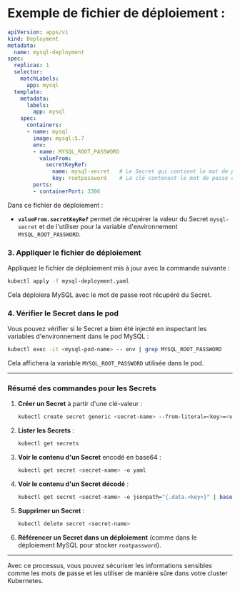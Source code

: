 # Exemple de fichier de déploiement :

```yaml
apiVersion: apps/v1
kind: Deployment
metadata:
  name: mysql-deployment
spec:
  replicas: 1
  selector:
    matchLabels:
      app: mysql
  template:
    metadata:
      labels:
        app: mysql
    spec:
      containers:
      - name: mysql
        image: mysql:5.7
        env:
        - name: MYSQL_ROOT_PASSWORD
          valueFrom:
            secretKeyRef:
              name: mysql-secret   # Le Secret qui contient le mot de passe
              key: rootpassword    # La clé contenant le mot de passe dans le Secret
        ports:
        - containerPort: 3306
```

Dans ce fichier de déploiement :
- **`valueFrom.secretKeyRef`** permet de récupérer la valeur du Secret `mysql-secret` et de l'utiliser pour la variable d'environnement `MYSQL_ROOT_PASSWORD`.

### 3. **Appliquer le fichier de déploiement**

Appliquez le fichier de déploiement mis à jour avec la commande suivante :

```bash
kubectl apply -f mysql-deployment.yaml
```

Cela déploiera MySQL avec le mot de passe root récupéré du Secret.

### 4. **Vérifier le Secret dans le pod**

Vous pouvez vérifier si le Secret a bien été injecté en inspectant les variables d'environnement dans le pod MySQL :

```bash
kubectl exec -it <mysql-pod-name> -- env | grep MYSQL_ROOT_PASSWORD
```

Cela affichera la variable `MYSQL_ROOT_PASSWORD` utilisée dans le pod.

---

### Résumé des commandes pour les Secrets

1. **Créer un Secret** à partir d'une clé-valeur :
   ```bash
   kubectl create secret generic <secret-name> --from-literal=<key>=<value>
   ```

2. **Lister les Secrets** :
   ```bash
   kubectl get secrets
   ```

3. **Voir le contenu d'un Secret** encodé en base64 :
   ```bash
   kubectl get secret <secret-name> -o yaml
   ```

4. **Voir le contenu d'un Secret décodé** :
   ```bash
   kubectl get secret <secret-name> -o jsonpath="{.data.<key>}" | base64 --decode
   ```

5. **Supprimer un Secret** :
   ```bash
   kubectl delete secret <secret-name>
   ```

6. **Référencer un Secret dans un déploiement** (comme dans le déploiement MySQL pour stocker `rootpassword`).

---

Avec ce processus, vous pouvez sécuriser les informations sensibles comme les mots de passe et les utiliser de manière sûre dans votre cluster Kubernetes.
